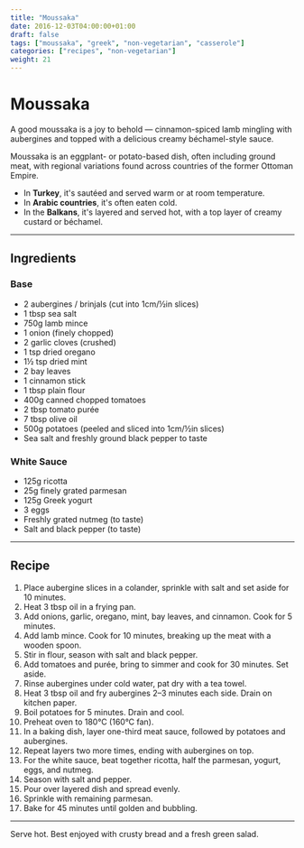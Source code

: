 ```yaml
---
title: "Moussaka"
date: 2016-12-03T04:00:00+01:00
draft: false
tags: ["moussaka", "greek", "non-vegetarian", "casserole"]
categories: ["recipes", "non-vegetarian"]
weight: 21
---
```


# Moussaka

A good moussaka is a joy to behold — cinnamon-spiced lamb mingling with aubergines and topped with a delicious creamy béchamel-style sauce.

Moussaka is an eggplant- or potato-based dish, often including ground meat, with regional variations found across countries of the former Ottoman Empire.

- In **Turkey**, it's sautéed and served warm or at room temperature.  
- In **Arabic countries**, it's often eaten cold.  
- In the **Balkans**, it's layered and served hot, with a top layer of creamy custard or béchamel.  

---

## Ingredients

### Base

- 2 aubergines / brinjals (cut into 1cm/½in slices)  
- 1 tbsp sea salt  
- 750g lamb mince  
- 1 onion (finely chopped)  
- 2 garlic cloves (crushed)  
- 1 tsp dried oregano  
- 1½ tsp dried mint  
- 2 bay leaves  
- 1 cinnamon stick  
- 1 tbsp plain flour  
- 400g canned chopped tomatoes  
- 2 tbsp tomato purée  
- 7 tbsp olive oil  
- 500g potatoes (peeled and sliced into 1cm/½in slices)  
- Sea salt and freshly ground black pepper to taste  

### White Sauce

- 125g ricotta  
- 25g finely grated parmesan  
- 125g Greek yogurt  
- 3 eggs  
- Freshly grated nutmeg (to taste)  
- Salt and black pepper (to taste)  

---

## Recipe

1. Place aubergine slices in a colander, sprinkle with salt and set aside for 10 minutes.  
2. Heat 3 tbsp oil in a frying pan.  
3. Add onions, garlic, oregano, mint, bay leaves, and cinnamon. Cook for 5 minutes.  
4. Add lamb mince. Cook for 10 minutes, breaking up the meat with a wooden spoon.  
5. Stir in flour, season with salt and black pepper.  
6. Add tomatoes and purée, bring to simmer and cook for 30 minutes. Set aside.  
7. Rinse aubergines under cold water, pat dry with a tea towel.  
8. Heat 3 tbsp oil and fry aubergines 2–3 minutes each side. Drain on kitchen paper.  
9. Boil potatoes for 5 minutes. Drain and cool.  
10. Preheat oven to 180°C (160°C fan).  
11. In a baking dish, layer one-third meat sauce, followed by potatoes and aubergines.  
12. Repeat layers two more times, ending with aubergines on top.  
13. For the white sauce, beat together ricotta, half the parmesan, yogurt, eggs, and nutmeg.  
14. Season with salt and pepper.  
15. Pour over layered dish and spread evenly.  
16. Sprinkle with remaining parmesan.  
17. Bake for 45 minutes until golden and bubbling.

---

Serve hot. Best enjoyed with crusty bread and a fresh green salad.
